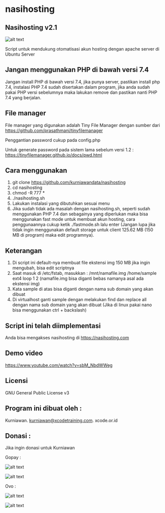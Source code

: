 # nasihosting

Nasihosting v2.1
--------------------
![alt text](http://xcode.or.id/04_small-logo.png)

Script untuk mendukung otomatisasi akun hosting dengan apache server di Ubuntu Server

Jangan menggunakan PHP di bawah versi 7.4
-------------------------
Jangan install PHP di bawah versi 7.4, jika punya server, pastikan install php 7.4, instalasi PHP 7.4 sudah disertakan dalam program,  jika anda sudah pakai PHP versi sebelumnya maka lakukan remove dan pastikan nanti PHP 7.4 yang berjalan.

File manager
------------
File manager yang digunakan adalah Tiny File Manager dengan sumber dari https://github.com/prasathmani/tinyfilemanager

Penggantian password cukup pada config.php

Untuk generate password pada sistem lama sebelum versi 1.2 :
https://tinyfilemanager.github.io/docs/pwd.html

Cara menggunakan
----------------
1. git clone https://github.com/kurniawandata/nasihosting
2. cd nasihosting
3. chmod -R 777 *
4. ./nasihosting.sh
5. Lakukan instalasi yang dibutuhkan sesuai menu
6. Jika sudah tidak ada masalah dengan nasihosting.sh, seperti sudah menggunakan PHP 7.4 dan sebagainya yang diperlukan maka bisa menggunakan fast mode untuk membuat akun hosting, cara penggunaannya cukup ketik ./fastmode.sh lalu enter (Jangan lupa jika tidak ingin menggunakan default storage untuk client 125.62 MB (150 MB di program) maka edit programnya).


Keterangan
----------
1. Di script ini default-nya membuat file ekstensi img 150 MB jika ingin mengubah, bisa edit scriptnya
1. Saat masuk di /etc/fstab, masukkan : /mnt/namafile.img /home/sample ext4 loop 1 2 (namafile.img bisa diganti bebas namanya asal ada ekstensi img)
3. Kata sample di atas bisa diganti dengan nama sub domain yang akan dibuat
4. Di virtualhost ganti sample dengan melakukan find dan replace all dengan nama sub domain yang akan dibuat (Jika di linux pakai nano bisa menggunakan ctrl + backslash)

Script ini telah diimplementasi
-------------------------------
Anda bisa mengakses nasihosting di https://nasihosting.com

Demo video
----------
https://www.youtube.com/watch?v=sbM_NbdWWeg


Licensi
-------
GNU General Public License v3

Program ini dibuat oleh :
--------------------------------------------
Kurniawan. kurniawan@xcodetraining.com.
xcode.or.id


Donasi :
--------
Jika ingin donasi untuk Kurniawan

Gopay :

![alt text](http://xcodeserver.my.id/gofood.png)

![alt text](http://xcodeserver.my.id/gopay.png)

Ovo :

![alt text](http://xcodeserver.my.id/ovo3.png)

![alt text](http://xcodeserver.my.id/ovo2.png)
